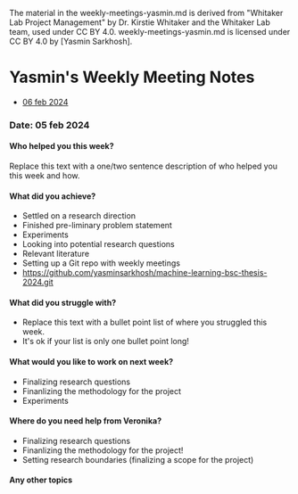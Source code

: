 The material in the weekly-meetings-yasmin.md is derived from "Whitaker Lab Project Management" by Dr. Kirstie Whitaker and the Whitaker Lab team, used under CC BY 4.0. weekly-meetings-yasmin.md is licensed under CC BY 4.0 by [Yasmin Sarkhosh].

# Yasmin's Weekly Meeting Notes

* [06 feb 2024](#date-30-march-2024)

### Date: 05 feb 2024
#### Who helped you this week?

Replace this text with a one/two sentence description of who helped you this week and how.

#### What did you achieve?

* Settled on a research direction 
* Finished pre-liminary problem statement 
* Experiments
* Looking into potential research questions 
* Relevant literature 
* Setting up a Git repo with weekly meetings
* https://github.com/yasminsarkhosh/machine-learning-bsc-thesis-2024.git

#### What did you struggle with?

* Replace this text with a bullet point list of where you struggled this week.
* It's ok if your list is only one bullet point long!

#### What would you like to work on next week?

* Finalizing research questions 
* Finanlizing the methodology for the project
* Experiments 


#### Where do you need help from Veronika?

* Finalizing research questions 
* Finanlizing the methodology for the project!
* Setting research boundaries (finalizing a scope for the project) 

#### Any other topics




